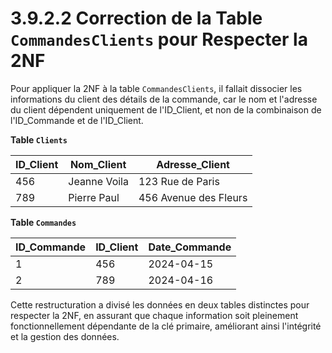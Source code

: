 # 3.9.2.2 Correction de la Table `CommandesClients` pour Respecter la 2NF

Pour appliquer la 2NF à la table `CommandesClients`, il fallait dissocier les informations du client des détails de la commande, car le nom et l'adresse du client dépendent uniquement de l'ID_Client, et non de la combinaison de l'ID_Commande et de l'ID_Client.

**Table `Clients`**

| ID_Client | Nom_Client   | Adresse_Client        |
| --------- | ------------ | --------------------- |
| 456       | Jeanne Voila | 123 Rue de Paris      |
| 789       | Pierre Paul  | 456 Avenue des Fleurs |

**Table `Commandes`**

| ID_Commande | ID_Client | Date_Commande |
| ----------- | --------- | ------------- |
| 1           | 456       | 2024-04-15    |
| 2           | 789       | 2024-04-16    |

Cette restructuration a divisé les données en deux tables distinctes pour respecter la 2NF, en assurant que chaque information soit pleinement fonctionnellement dépendante de la clé primaire, améliorant ainsi l'intégrité et la gestion des données.